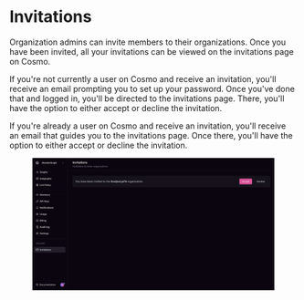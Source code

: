 # Invitations

Organization admins can invite members to their organizations. Once you have been invited, all your invitations can be viewed on the invitations page on Cosmo.

If you're not currently a user on Cosmo and receive an invitation, you'll receive an email prompting you to set up your password. Once you've done that and logged in, you'll be directed to the invitations page. There, you'll have the option to either accept or decline the invitation.

If you're already a user on Cosmo and receive an invitation, you'll receive an email that guides you to the invitations page. Once there, you'll have the option to either accept or decline the invitation.

<figure><img src="../.gitbook/assets/image (106).png" alt=""><figcaption></figcaption></figure>
